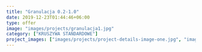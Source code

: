 ```yaml
---
title: "Granulacja 0.2-1.0"
date: 2019-12-23T01:44:46+06:00
type: offer
image: "images/projects/granulacja1.jpg"
category: ["KRUSZYWA STANDARDOWE"]
project_images: ["images/projects/project-details-image-one.jpg", "images/projects/project-details-image-two.jpg"]
---
```

